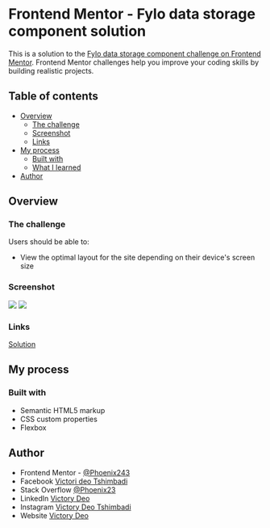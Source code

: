 # Frontend Mentor - Fylo data storage component solution

This is a solution to the [Fylo data storage component challenge on Frontend Mentor](https://www.frontendmentor.io/challenges/fylo-data-storage-component-1dZPRbV5n). Frontend Mentor challenges help you improve your coding skills by building realistic projects.

## Table of contents

- [Overview](#overview)
  - [The challenge](#the-challenge)
  - [Screenshot](#screenshot)
  - [Links](#links)
- [My process](#my-process)
  - [Built with](#built-with)
  - [What I learned](#what-i-learned)
- [Author](#author)

## Overview

### The challenge

Users should be able to:

- View the optimal layout for the site depending on their device's screen size

### Screenshot

![](./images/screenshoot_desktop.png)
![](./images/sreenshoot_mobile.png)


### Links

[Solution](https://phoenixMputu.github.io/fylo-data-storage-component/)

## My process

### Built with

- Semantic HTML5 markup
- CSS custom properties
- Flexbox

## Author

- Frontend Mentor - [@Phoenix243](https://www.frontendmentor.io/profile/PhoenixMputu)
- Facebook [Victori deo Tshimbadi](https://web.facebook.com/profile.php?id=100009472016818)
- Stack Overflow [@Phoenix23](https://stackoverflow.com/users/15827134/phoenix23)
- LinkedIn [Victory Deo](https://www.linkedin.com/in/victory-deo-tshimbadi-a8a8b920a/)
- Instagram [Victory Deo Tshimbadi](https://www.instagram.com/victory_deo_phoenix/)
- Website [Victory Deo](https://www.victorydeo.wordifysites.com)
